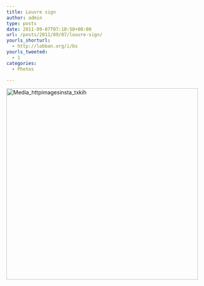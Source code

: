 ```yaml
---
title: Louvre sign
author: admin
type: posts
date: 2011-09-07T07:10:58+00:00
url: /posts/2011/09/07/louvre-sign/
yourls_shorturl:
  - http://lobban.org/i/bs
yourls_tweeted:
  - 1
categories:
  - Photos

---
```

<div class='posterous_autopost'>
  <a href="http://instagr.am/p/MZoiC/"></p> 
  
  <div class='p_embed p_image_embed'>
    <a href="http://posterous.com/getfile/files.posterous.com/nonimage/DFazmctcwnJGEDhjBdAlDltfgCsyfsxkbeejdfJgkzzriJdtweexfqIBvrau/media_httpimagesinsta_txkIH.jpg.scaled1000.jpg"><img alt="Media_httpimagesinsta_txkih" height="500" src="https://posterous.com/getfile/files.posterous.com/nonimage/DFazmctcwnJGEDhjBdAlDltfgCsyfsxkbeejdfJgkzzriJdtweexfqIBvrau/media_httpimagesinsta_txkIH.jpg.scaled500.jpg" width="500" /></a>
  </div>
  
  <p>
    </a></div>